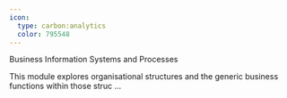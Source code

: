 ```yaml
---
icon:
  type: carbon:analytics
  color: 795548
---
```


Business Information Systems and Processes

This module explores organisational structures and the generic business functions within those struc ... 
